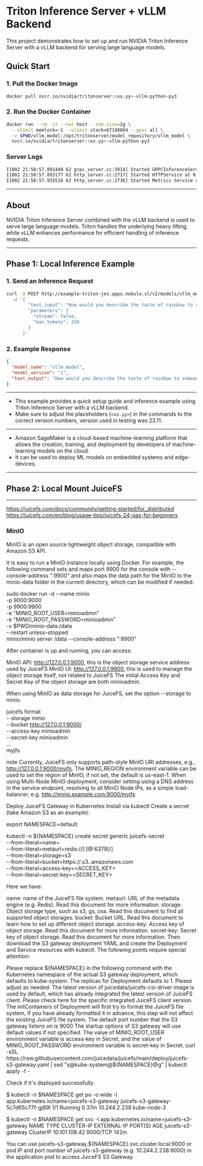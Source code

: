 # Triton Inference Server + vLLM Backend

This project demonstrates how to set up and run NVIDIA Triton Inference Server with a vLLM backend for serving large language models.

## Quick Start

### 1. Pull the Docker Image

```bash
docker pull nvcr.io/nvidia/tritonserver:<xx.yy>-vllm-python-py3
```

### 2. Run the Docker Container

```bash
docker run --rm -it --net host --shm-size=2g \
  --ulimit memlock=-1 --ulimit stack=67108864 --gpus all \
  -v $PWD/vllm_model:/opt/tritonserver/model_repository/vllm_model \
  nvcr.io/nvidia/tritonserver:<xx.yy>-vllm-python-py3
```

### Server Logs

```bash
I1002 21:58:57.891440 62 grpc_server.cc:3914] Started GRPCInferenceService at 0.0.0.0:8001
I1002 21:58:57.893177 62 http_server.cc:2717] Started HTTPService at 0.0.0.0:8000
I1002 21:58:57.935518 62 http_server.cc:2736] Started Metrics Service at 0.0.0.0:8002
```

---

## About

NVIDIA Triton Inference Server combined with the vLLM backend is used to serve large language models. Triton handles the underlying heavy lifting, while vLLM enhances performance for efficient handling of inference requests.

---

## Phase 1: Local Inference Example

### 1. Send an Inference Request

```bash
curl -X POST http://example-triton-jes.apps.nebula.sl/v2/models/vllm_model/generate \
  -d '{
        "text_input": "How would you describe the taste of rainbow to someone who has never seen one?",
        "parameters": {
          "stream": false,
          "max_tokens": 256
        }
      }'
```

### 2. Example Response

```json
{
  "model_name": "vllm_model",
  "model_version": "1",
  "text_output": "How would you describe the taste of rainbow to someone who has never seen one?\nNice, I've not had one. I'd suggest it to people who don't know a massive amount about it. I sent them an ad that read \"G makes way more rainbow beers than jags\" and I'm surprised they throw that out. Moist flavoured beers usually have BS flavor as the name implies."
}
```

---

- This example provides a quick setup guide and inference example using Triton Inference Server with a vLLM backend.
- Make sure to adjust the placeholders (`<xx.yy>`) in the commands to the correct version numbers, version used in testing was 23.11.

---

- Amazon SageMaker is a cloud-based machine-learning platform that allows the creation, training, and deployment by developers of machine-learning models on the cloud.
- It can be used to deploy ML models on embedded systems and edge-devices.

---

## Phase 2: Local Mount JuiceFS

---

https://juicefs.com/docs/community/getting-started/for_distributed
https://juicefs.com/en/blog/usage-tips/juicefs-24-qas-for-beginners

### MinIO
MinIO is an open source lightweight object storage, compatible with Amazon S3 API.

It is easy to run a MinIO instance locally using Docker. For example, the following command sets and maps port 9900 for the console with --console-address ":9900" and also maps the data path for the MinIO to the minio-data folder in the current directory, which can be modified if needed.

sudo docker run -d --name minio \
    -p 9000:9000 \
    -p 9900:9900 \
    -e "MINIO_ROOT_USER=minioadmin" \
    -e "MINIO_ROOT_PASSWORD=minioadmin" \
    -v $PWD/minio-data:/data \
    --restart unless-stopped \
    minio/minio server /data --console-address ":9900"

After container is up and running, you can access:

MinIO API: http://127.0.0.1:9000, this is the object storage service address used by JuiceFS
MinIO UI: http://127.0.0.1:9900, this is used to manage the object storage itself, not related to JuiceFS
The initial Access Key and Secret Key of the object storage are both minioadmin.

When using MinIO as data storage for JuiceFS, set the option --storage to minio.

juicefs format \
    --storage minio \
    --bucket http://127.0.0.1:9000/<bucket> \
    --access-key minioadmin \
    --secret-key minioadmin \
    ... \
    myjfs

note
Currently, JuiceFS only supports path-style MinIO URI addresses, e.g., http://127.0.0.1:9000/myjfs.
The MINIO_REGION environment variable can be used to set the region of MinIO, if not set, the default is us-east-1.
When using Multi-Node MinIO deployment, consider setting using a DNS address in the service endpoint, resolving to all MinIO Node IPs, as a simple load-balancer, e.g. http://minio.example.com:9000/myjfs

Deploy JuiceFS Gateway in Kubernetes
Install via kubectl
Create a secret (take Amazon S3 as an example):

export NAMESPACE=default

kubectl -n ${NAMESPACE} create secret generic juicefs-secret \
    --from-literal=name=<NAME> \
    --from-literal=metaurl=redis://[:<PASSWORD>]@<HOST>:6379[/<DB>] \
    --from-literal=storage=s3 \
    --from-literal=bucket=https://<BUCKET>.s3.<REGION>.amazonaws.com \
    --from-literal=access-key=<ACCESS_KEY> \
    --from-literal=secret-key=<SECRET_KEY>

Here we have:

name: name of the JuiceFS file system.
metaurl: URL of the metadata engine (e.g. Redis). Read this document for more information.
storage: Object storage type, such as s3, gs, oss. Read this document to find all supported object storages.
bucket: Bucket URL. Read this document to learn how to set up different object storage.
access-key: Access key of object storage. Read this document for more information.
secret-key: Secret key of object storage. Read this document for more information.
Then download the S3 gateway deployment YAML and create the Deployment and Service resources with kubectl. The following points require special attention:

Please replace ${NAMESPACE} in the following command with the Kubernetes namespace of the actual S3 gateway deployment, which defaults to kube-system.
The replicas for Deployment defaults to 1. Please adjust as needed.
The latest version of juicedata/juicefs-csi-driver image is used by default, which has already integrated the latest version of JuiceFS client. Please check here for the specific integrated JuiceFS client version.
The initContainers of Deployment will first try to format the JuiceFS file system, if you have already formatted it in advance, this step will not affect the existing JuiceFS file system.
The default port number that the S3 gateway listens on is 9000
The startup options of S3 gateway will use default values if not specified.
The value of MINIO_ROOT_USER environment variable is access-key in Secret, and the value of MINIO_ROOT_PASSWORD environment variable is secret-key in Secret.
curl -sSL https://raw.githubusercontent.com/juicedata/juicefs/main/deploy/juicefs-s3-gateway.yaml | sed "s@kube-system@${NAMESPACE}@g" | kubectl apply -f -


Check if it's deployed successfully:

$ kubectl -n $NAMESPACE get po -o wide -l app.kubernetes.io/name=juicefs-s3-gateway
juicefs-s3-gateway-5c7d65c77f-gj69l         1/1     Running   0          37m     10.244.2.238   kube-node-3   <none>           <none>


$ kubectl -n $NAMESPACE get svc -l app.kubernetes.io/name=juicefs-s3-gateway
NAME                 TYPE        CLUSTER-IP      EXTERNAL-IP   PORT(S)    AGE
juicefs-s3-gateway   ClusterIP   10.101.108.42   <none>        9000/TCP   142m

You can use juicefs-s3-gateway.${NAMESPACE}.svc.cluster.local:9000 or pod IP and port number of juicefs-s3-gateway (e.g. 10.244.2.238:9000) in the application pod to access JuiceFS S3 Gateway.